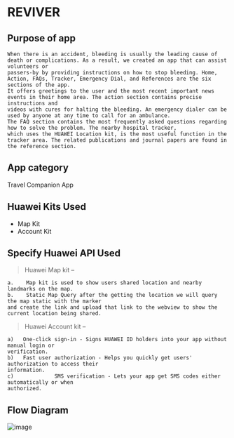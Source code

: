 # REVIVER

## Purpose of app
```
When there is an accident, bleeding is usually the leading cause of death or complications. As a result, we created an app that can assist volunteers or 
passers-by by providing instructions on how to stop bleeding. Home, Action, FAQs, Tracker, Emergency Dial, and References are the six sections of the app. 
It offers greetings to the user and the most recent important news events in their home area. The action section contains precise instructions and 
videos with cures for halting the bleeding. An emergency dialer can be used by anyone at any time to call for an ambulance. 
The FAQ section contains the most frequently asked questions regarding how to solve the problem. The nearby hospital tracker, 
which uses the HUAWEI Location kit, is the most useful function in the tracker area. The related publications and journal papers are found in the reference section.
```
## App category
  Travel Companion App

## Huawei Kits Used
-    Map Kit
-    Account Kit

## Specify Huawei API Used
>Huawei Map kit –
```
a.    Map kit is used to show users shared location and nearby landmarks on the map.
b.    Static Map Query after the getting the location we will query the map static with the marker 
and create the link and upload that link to the webview to show the current location being shared.
```
>Huawei Account kit –
```
a)   One-click sign-in - Signs HUAWEI ID holders into your app without manual login or 
verification.
b)   Fast user authorization - Helps you quickly get users' authorization to access their 
information.
c)             SMS verification - Lets your app get SMS codes either automatically or when
authorized.
```

## Flow Diagram

![image](https://user-images.githubusercontent.com/62836567/181207512-21fee82f-942d-4837-82e5-c2538df0e035.png)
